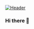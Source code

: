 [![Header](https://raw.githubusercontent.com/yahya4242/<OWNER>/<OWNER>/1-banner.jpg "Header")](https://https://yahya4242.github.io/)

### Hi there 👋

<!--
**yahya4242/yahya4242** is a ✨ _special_ ✨ repository because its `README.md` (this file) appears on your GitHub profile.

Here are some ideas to get you started:

- 🔭 I’m currently working on ...
- 🌱 I’m currently learning ...
- 👯 I’m looking to collaborate on ...
- 🤔 I’m looking for help with ...
- 💬 Ask me about ...
- 📫 How to reach me: ...
- 😄 Pronouns: ...
- ⚡ Fun fact: ...
-->
